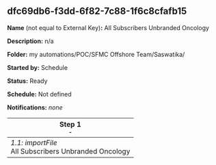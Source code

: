 ## dfc69db6-f3dd-6f82-7c88-1f6c8cfafb15

**Name** (not equal to External Key)**:** All Subscribers Unbranded Oncology

**Description:** n/a

**Folder:** my automations/POC/SFMC Offshore Team/Saswatika/

**Started by:** Schedule

**Status:** Ready

**Schedule:** Not defined

**Notifications:** _none_


| Step 1<br>_<small>-</small>_ |
| --- |
| _1.1: importFile_<br>All Subscribers Unbranded Oncology |
